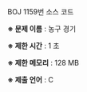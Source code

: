 BOJ 1159번 소스 코드

<b>※ 문제 이름</b> : 농구 경기

<b>※ 제한 시간</b> : 1 초

<b>※ 제한 메모리</b> : 128 MB

<b>※ 제출 언어</b> : C